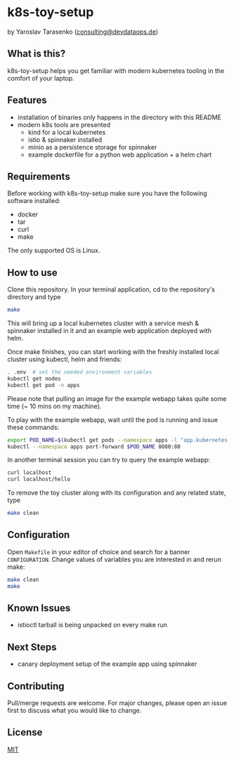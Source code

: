 # k8s-toy-setup

by Yaroslav Tarasenko (consulting@devdataops.de)

What is this?
-------------

k8s-toy-setup helps you get familiar with modern kubernetes tooling in the comfort of your laptop.

Features
--------

- installation of binaries only happens in the directory with this README
- modern k8s tools are presented
  - kind for a local kubernetes
  - istio & spinnaker installed
  - minio as a persistence storage for spinnaker
  - example dockerfile for a python web application + a helm chart

Requirements
------------

Before working with k8s-toy-setup make sure you have the following software installed:

- docker
- tar
- curl
- make

The only supported OS is Linux.

How to use
----------

Clone this repository. In your terminal application, cd to the repository's directory and type

```bash
make
```

This will bring up a local kubernetes cluster with a service mesh &
spinnaker installed in it and an example web application deployed with
helm.

Once make finishes, you can start working with the freshly installed local cluster using kubectl, helm and friends:

```bash
. .env  # set the needed environment variables
kubectl get nodes
kubectl get pod -n apps
```

Please note that pulling an image for the example webapp takes quite some time (~ 10 mins on my machine).

To play with the example webapp, wait until the pod is running and issue these commands:

```bash
export POD_NAME=$(kubectl get pods --namespace apps -l "app.kubernetes.io/name=webapp,app.kubernetes.io/instance=webapp-0-1601235252" -o jsonpath="{.items[0].metadata.name}")
kubectl --namespace apps port-forward $POD_NAME 8080:80
```

In another terminal session you can try to query the example webapp:

```bash
curl localhost
curl localhost/hello
```

To remove the toy cluster along with its configuration and any related state, type

```bash
make clean
```

Configuration
-------------

Open `Makefile` in your editor of choice and search for a banner `CONFIGURATION`. Change values of variables you are interested in and rerun make:

```bash
make clean
make
```

Known Issues
------------

- istioctl tarball is being unpacked on every make run

Next Steps
----------

- canary deployment setup of the example app using spinnaker

Contributing
------------

Pull/merge requests are welcome. For major changes, please open an issue first to discuss what you would like to change.


License
-------

[MIT](https://spdx.org/licenses/MIT.html)
